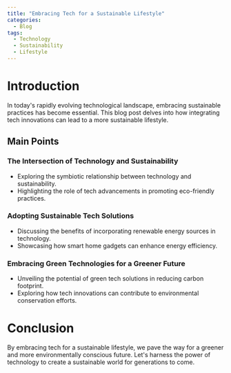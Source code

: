 ```yaml
---
title: "Embracing Tech for a Sustainable Lifestyle"
categories:
  - Blog
tags:
  - Technology
  - Sustainability
  - Lifestyle
---
```


# Introduction
In today's rapidly evolving technological landscape, embracing sustainable practices has become essential. This blog post delves into how integrating tech innovations can lead to a more sustainable lifestyle.

## Main Points
### The Intersection of Technology and Sustainability
- Exploring the symbiotic relationship between technology and sustainability.
- Highlighting the role of tech advancements in promoting eco-friendly practices.

### Adopting Sustainable Tech Solutions
- Discussing the benefits of incorporating renewable energy sources in technology.
- Showcasing how smart home gadgets can enhance energy efficiency.

### Embracing Green Technologies for a Greener Future
- Unveiling the potential of green tech solutions in reducing carbon footprint.
- Exploring how tech innovations can contribute to environmental conservation efforts.

# Conclusion
By embracing tech for a sustainable lifestyle, we pave the way for a greener and more environmentally conscious future. Let's harness the power of technology to create a sustainable world for generations to come.